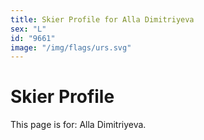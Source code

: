 ```yaml
---
title: Skier Profile for Alla Dimitriyeva
sex: "L"
id: "9661"
image: "/img/flags/urs.svg" 
---
```


# Skier Profile

This page is for: Alla Dimitriyeva.
    